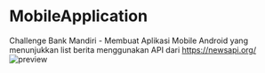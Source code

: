 # MobileApplication
Challenge Bank Mandiri - Membuat Aplikasi Mobile Android yang menunjukkan list berita menggunakan API dari https://newsapi.org/
![preview](https://github.com/rizkinugrohho/MobileApplication_Weather-App/assets/36374356/9f98df73-0384-4c94-b2f2-736b9b34e12b)
